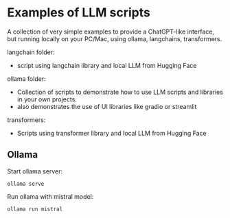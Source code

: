 # Examples of LLM scripts

A collection of very simple examples to provide a ChatGPT-like interface, but running locally on your PC/Mac, using ollama, langchains, transformers.

langchain folder:
- script using langchain library and local LLM from Hugging Face

ollama folder:
- Collection of scripts to demonstrate how to use LLM scripts and libraries in your own projects.
- also demonstrates the use of UI libraries like gradio or streamlit

transformers:
- Scripts using transformer library and local LLM from Hugging Face


## Ollama

Start ollama server:

```console
ollama serve
```

Run ollama with mistral model:

```console
ollama run mistral
```

